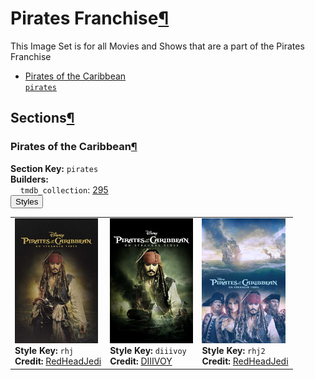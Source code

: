 <h1 id="pirates-franchise">Pirates Franchise<a class="headerlink" href="#pirates-franchise" title="Permalink to this heading">¶</a></h1>
This Image Set is for all Movies and Shows that are a part of the Pirates Franchise

<ul class="images-index-table">
  <li><a href="#pirates-of-the-caribbean"><div class="images-inline-link">Pirates of the Caribbean<br><code>pirates</code></div></a></li>
</ul>

<h2 id="sections">Sections<a class="headerlink" href="#sections" title="Permalink to this heading">¶</a></h2>
<h3 id="pirates-of-the-caribbean">Pirates of the Caribbean<a class="headerlink" href="#pirates-of-the-caribbean" title="Permalink to this heading">¶</a></h3>
<strong>Section Key:</strong> <code>pirates</code>
<br><strong>Builders:</strong>
<br>
&nbsp;&nbsp;&nbsp;&nbsp;<code>tmdb_collection</code>: <a href="https://www.themoviedb.org/collection/295" target="_blank" rel="noopener noreferrer">295</a><br>
</ul>
<button class="image-accordion">Styles</button>
<div class="image-panel">
  <table class="image-table">
    <tr>
      <td>
        <div>
          <a href="https://theposterdb.com/set/31826" target="_blank" rel="noopener noreferrer"><img src="https://raw.githubusercontent.com/meisnate12/PMM-Image-Sets/master/pirates/styles/pirates/rhj.jpg" height="200"/></a><br>
          <strong>Style Key:</strong> <code>rhj</code><br>
          <strong>Credit:</strong> <a href="https://theposterdb.com/set/31826" target="_blank" rel="noopener noreferrer">RedHeadJedi</a><br>
        </div>
      </td>
      <td>
        <div>
          <a href="https://theposterdb.com/set/66561" target="_blank" rel="noopener noreferrer"><img src="https://raw.githubusercontent.com/meisnate12/PMM-Image-Sets/master/pirates/styles/pirates/diiivoy.jpg" height="200"/></a><br>
          <strong>Style Key:</strong> <code>diiivoy</code><br>
          <strong>Credit:</strong> <a href="https://theposterdb.com/set/66561" target="_blank" rel="noopener noreferrer">DIIIVOY</a><br>
        </div>
      </td>
      <td>
        <div>
          <a href="https://theposterdb.com/set/323" target="_blank" rel="noopener noreferrer"><img src="https://raw.githubusercontent.com/meisnate12/PMM-Image-Sets/master/pirates/styles/pirates/rhj2.jpg" height="200"/></a><br>
          <strong>Style Key:</strong> <code>rhj2</code><br>
          <strong>Credit:</strong> <a href="https://theposterdb.com/set/323" target="_blank" rel="noopener noreferrer">RedHeadJedi</a><br>
        </div>
      </td>
    </tr>
  </table>
</div>

